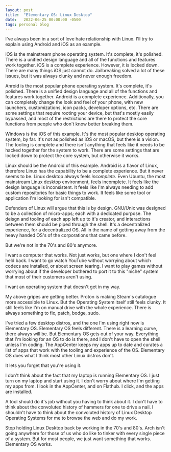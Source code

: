 ```yaml
---
layout: post
title:  "Elementary OS: Linux Desktop"
date:   2022-06-25 00:00:00 -0500
tags: personal blog
---
```


I've always been in a sort of love hate relationship with Linux. I'll try to explain using Android and iOS as an example.

iOS is the mainstream phone operating system. It's complete, it's polished. There is a unified design language and all of the functions and features work together. iOS is a complete experience. However, it is locked down. There are many things iOS just cannot do. Jailbreaking solved a lot of these issues, but it was always clunky and never enough freedom.

Anroid is the most popular phone operating system. It's complete, it's polished. There is a unified design language and all of the functions and features work together. Android is a complete experience. Additionally, you can completely change the look and feel of your phone, with new launchers, customizations, icon packs, developer options, etc. There are some settings that require rooting your device, but that's mostly easily bypassed, and most of the restrictions are there to protect the core functions from people who don't know better breaking them.

Windows is the iOS of this example. It's the most popular desktop operating system, by far. It's not as polished as iOS or macOS, but there is a vision. The tooling is complete and there isn't anything that feels like it needs to be hacked together for the system to work. There are some settings that are locked down to protect the core system, but otherwise it works.

Linux should be the Android of this example. Android is a flavor of Linux, therefore Linux has the capability to be a complete experience. But it never seems to be. Linux desktop always feels *incomplete*. Even Ubuntu, the most mainstream Linux desktop environment, feels incomplete. It feels like the design language is inconsistent. It feels like I'm always needing to add custom repositories for basic things to work. It feels like some tool or application I'm looking for isn't compatible.

Defenders of Linux will argue that this is by design. GNU/Unix was designed to be a collection of micro-apps; each with a dedicated purpose. The deisgn and tooling of each app left up to it's creator, and interactions between them should be piped through the shell. It's a decentralized experience, for a decentralized OS. All in the name of getting away from the heavy handed OS's of the corporations that came before.

But we're not in the 70's and 80's anymore.

I want a computer that works. Not just works, but one where I don't feel held back. I want to go watch YouTube without worrying about which codecs are installed, or about screen tearing. I want to play games without worrying about if the developer bothered to port it to this "niche" system that most of their customers aren't using.

I want an operating system that doesn't get in my way.

My above gripes are getting better. Proton is making Steam's catalogue more accessible to Linux. But the Operating System itself still feels clunky. It still feels like I'm on manual drive with the whole experience. There is always something to fix, patch, bodge, sudo.

I've tried a few desktop distros, and the one I'm using right now is Elementary OS. Elementary OS feels different. There is a learning curve, there always will be. But Elementary OS gets out of your way. Everything that I'm looking for an OS to do is there, and I don't have to open the shell unless I'm coding. The AppCenter keeps my apps up to date and curates a list of apps that work with the tooling and experience of the OS. Elementary OS does what I think most other Linux distros don't. 

It lets you forget that you're using it.

I don't think about the fact that my laptop is running Elementary OS. I just turn on my laptop and start using it. I don't worry about where I'm getting my apps from. I look in the AppCenter, and on Flathub. I click, and the apps are installed.

A tool should do it's job without you having to think about it. I don't have to think about the convoluted history of hammers for one to drive a nail. I shouldn't have to think about the convoluted history of Linux Desktop Operating Systems for me to browse the web and do my work.

Stop holding Linux Desktop back by working in the 70's and 80's. Arch isn't going anywhere for those of us who do like to tinker with every single piece of a system. But for most people, we just want something that works. Elementary OS works.
